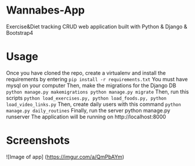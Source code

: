# Wannabes-App
Exercise&Diet tracking CRUD web application built with Python & Django & Bootstrap4
# Usage
Once you have cloned the repo, create a virtualenv and install the requirements by entering ```pip install -r requirements.txt```
You must have mysql on your computer
Then, make the migrations for the Django DB ```python manage.py makemigrations python manage.py migrate```
Then, run this scripts ```python load_exercises.py, python load_foods.py, python load_video_links.py```
Then, create daily users with this command ```python manage.py daily_routines```
Finally, run the server python manage.py runserver
The application will be running on http://localhost:8000
# Screenshots
![Image of app]
(https://imgur.com/a/QmPbAYm)
